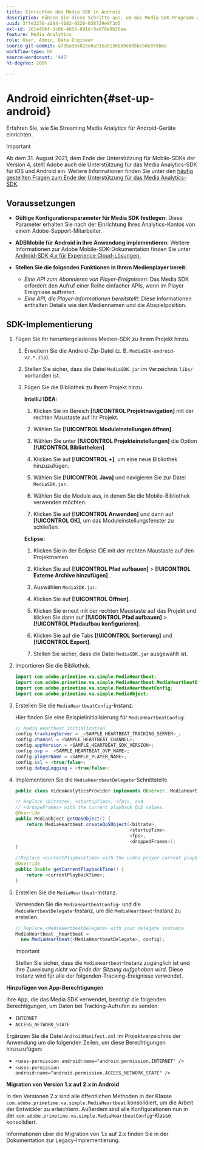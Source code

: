 ```yaml
---
title: Einrichten des Media SDK in Android
description: Führen Sie diese Schritte aus, um das Media SDK-Programm unter Android einzurichten.
uuid: 3ffe3276-a104-4182-9220-038729e9f3d5
exl-id: 261445bf-3c8b-4658-891d-9a878e0b26ea
feature: Media Analytics
role: User, Admin, Data Engineer
source-git-commit: a73ba98e025e0a915a5136bb9e0d5bcbde875b0a
workflow-type: ht
source-wordcount: '445'
ht-degree: 100%

---
```


# Android einrichten{#set-up-android}

Erfahren Sie, wie Sie Streaming Media Analytics für Android-Geräte einrichten.

>[!IMPORTANT]
>
>Ab dem 31. August 2021, dem Ende der Unterstützung für Mobile-SDKs der Version 4, stellt Adobe auch die Unterstützung für das Media Analytics-SDK für iOS und Android ein.  Weitere Informationen finden Sie unter den [häufig gestellten Fragen zum Ende der Unterstützung für das Media Analytics-SDK](/help/additional-resources/end-of-support-faqs.md).


## Voraussetzungen

* **Gültige Konfigurationsparameter für Media SDK festlegen:** Diese Parameter erhalten Sie nach der Einrichtung Ihres Analytics-Kontos von einem Adobe-Support-Mitarbeiter.
* **ADBMobile für Android in Ihre Anwendung implementieren:** Weitere Informationen zur Adobe Mobile-SDK-Dokumentation finden Sie unter [Android-SDK 4.x für Experience Cloud-Lösungen.](https://experienceleague.adobe.com/docs/mobile-services/android/overview.html?lang=de)

* **Stellen Sie die folgenden Funktionen in Ihrem Medienplayer bereit:**
   * *Eine API zum Abonnieren von Player-Ereignissen*: Das Media SDK erfordert den Aufruf einer Reihe einfacher APIs, wenn im Player Ereignisse auftreten.
   * *Eine API, die Player-Informationen bereitstellt*: Diese Informationen enthalten Details wie den Mediennamen und die Abspielposition.

## SDK-Implementierung

1. Fügen Sie Ihr heruntergeladenes Medien-SDK zu Ihrem Projekt hinzu.

   1. Erweitern Sie die Android-Zip-Datei (z. B. `MediaSDK-android-v2.*.zip`).
   1. Stellen Sie sicher, dass die Datei `MediaSDK.jar` im Verzeichnis `libs/` vorhanden ist.

   1. Fügen Sie die Bibliothek zu Ihrem Projekt hinzu.

      **IntelliJ IDEA:**

      1. Klicken Sie im Bereich **[!UICONTROL Projektnavigation]** mit der rechten Maustaste auf Ihr Projekt.
      1. Wählen Sie **[!UICONTROL Moduleinstellungen öffnen]**.
      1. Wählen Sie unter **[!UICONTROL Projekteinstellungen]** die Option **[!UICONTROL Bibliotheken]**.

      1. Klicken Sie auf **[!UICONTROL +]**, um eine neue Bibliothek hinzuzufügen.
      1. Wählen Sie **[!UICONTROL Java]** und navigieren Sie zur Datei `MediaSDK.jar`.

      1. Wählen Sie die Module aus, in denen Sie die Mobile-Bibliothek verwenden möchten.
      1. Klicken Sie auf **[!UICONTROL Anwenden]** und dann auf **[!UICONTROL OK]**, um das Moduleinstellungsfenster zu schließen.

      **Eclipse:**

      1. Klicken Sie in der Eclipse IDE mit der rechten Maustaste auf den Projektnamen.
      1. Klicken Sie auf **[!UICONTROL Pfad aufbauen]** > **[!UICONTROL Externe Archive hinzufügen]** .
      1. Auswählen `MediaSDK.jar`.
      1. Klicken Sie auf **[!UICONTROL Öffnen]**.
      1. Klicken Sie erneut mit der rechten Maustaste auf das Projekt und klicken Sie dann auf  **[!UICONTROL Pfad aufbauen]** > **[!UICONTROL Pfadaufbau konfigurieren]**.
      1. Klicken Sie auf die Tabs **[!UICONTROL Sortierung]** und **[!UICONTROL Export]**.

      1. Stellen Sie sicher, dass die Datei `MediaSDK.jar` ausgewählt ist.


1. Importieren Sie die Bibliothek.

   ```java
   import com.adobe.primetime.va.simple.MediaHeartbeat;
   import com.adobe.primetime.va.simple.MediaHeartbeat.MediaHeartbeatDelegate;
   import com.adobe.primetime.va.simple.MediaHeartbeatConfig;
   import com.adobe.primetime.va.simple.MediaObject;
   ```

1. Erstellen Sie die `MediaHeartbeatConfig`-Instanz.

   Hier finden Sie eine Beispielinitialisierung für `MediaHeartbeatConfig`:

   ```java
   // Media Heartbeat Initialization
   config.trackingServer = _<SAMPLE_HEARTBEAT_TRACKING_SERVER>_;
   config.channel = <SAMPLE_HEARTBEAT_CHANNEL>;
   config.appVersion = <SAMPLE_HEARTBEAT_SDK_VERSION>;
   config.ovp =  <SAMPLE_HEARTBEAT_OVP_NAME>;
   config.playerName = <SAMPLE_PLAYER_NAME>;
   config.ssl = <true/false>;
   config.debugLogging = <true/false>;
   ```

1. Implementieren Sie die `MediaHeartbeatDelegate`-Schnittstelle.

   ```java
   public class VideoAnalyticsProvider implements Observer, MediaHeartbeatDelegate{}
   ```

   ```java
   // Replace <bitrate>, <startupTime>, <fps>, and  
   // <droppeFrames> with the current playback QoS values.  
   @Override
   public MediaObject getQoSObject() {
       return MediaHeartbeat.createQoSObject(<bitrate>,  
                                             <startupTime>,  
                                             <fps>,  
                                             <droppedFrames>);
   }
   
   //Replace <currentPlaybackTime> with the video player current playback time
   @Override
   public Double getCurrentPlaybackTime() {
       return <currentPlaybackTime>;
   }
   ```

1. Erstellen Sie die `MediaHeartbeat`-Instanz.

   Verwenden Sie die `MediaHeartbeatConfig`- und die `MediaHertbeatDelegate`-Instanz, um die `MediaHeartbeat`-Instanz zu erstellen.

   ```java
   // Replace <MediaHertbeatDelegate> with your delegate instance
   MediaHeartbeat _heartbeat =  
     new MediaHeartbeat(<MediaHeartbeatDelegate>, config);
   ```

   >[!IMPORTANT]
   >
   >Stellen Sie sicher, dass die `MediaHeartbeat`-Instanz zugänglich ist und ihre Zuweisung *nicht vor Ende der Sitzung aufgehoben wird*. Diese Instanz wird für alle der folgenden-Tracking-Ereignisse verwendet.

**Hinzufügen von App-Berechtigungen**

Ihre App, die das Media SDK verwendet, benötigt die folgenden Berechtigungen, um Daten bei Tracking-Aufrufen zu senden:

* `INTERNET`
* `ACCESS_NETWORK_STATE`

Ergänzen Sie die Datei `AndroidManifest.xml` im Projektverzeichnis der Anwendung um die folgenden Zeilen, um diese Berechtigungen hinzuzufügen:

* `<uses-permission android:name="android.permission.INTERNET" />`
* `<uses-permission android:name="android.permission.ACCESS_NETWORK_STATE" />`

**Migration von Version 1.x auf 2.x in Android**

In den Versionen 2.x sind alle öffentlichen Methoden in der Klasse `com.adobe.primetime.va.simple.MediaHeartbeat` konsolidiert, um die Arbeit der Entwickler zu erleichtern. Außerdem sind alle Konfigurationen nun in der `com.adobe.primetime.va.simple.MediaHeartbeatConfig`-Klasse konsolidiert.

Informationen über die Migration von 1.x auf 2.x finden Sie in der Dokumentation zur Legacy-Implementierung.
